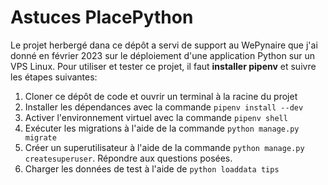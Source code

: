 # Astuces PlacePython

Le projet herbergé dana ce dépôt a servi de support au WePynaire que j'ai donné en février 2023 sur le déploiement d'une application Python sur un VPS Linux. Pour utiliser et tester ce projet, il faut **installer pipenv** et suivre les étapes suivantes:

1. Cloner ce dépôt de code et ouvrir un terminal à la racine du projet
2. Installer les dépendances avec la commande `pipenv install --dev`
3. Activer l'environnement virtuel avec la commande `pipenv shell`
4. Exécuter les migrations à l'aide de la commande `python manage.py migrate`
5. Créer un superutilisateur à l'aide de la commande `python manage.py createsuperuser`. Répondre aux questions posées.
6. Charger les données de test à l'aide de `python loaddata tips`

